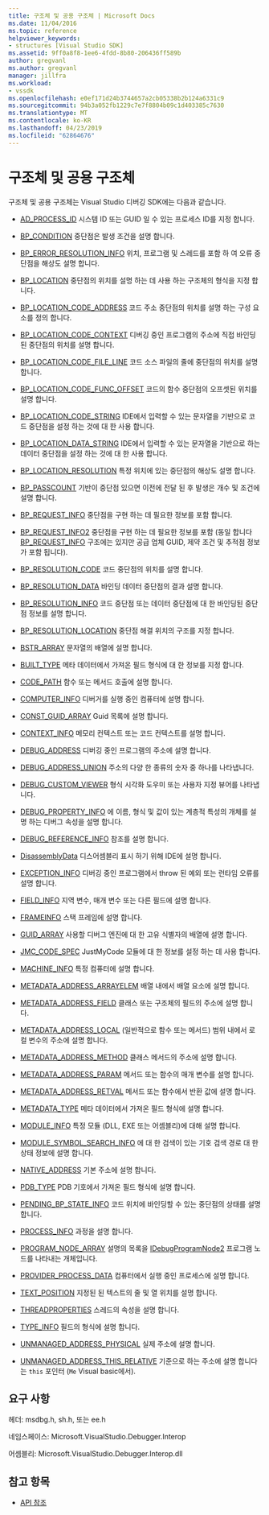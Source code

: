 ```yaml
---
title: 구조체 및 공용 구조체 | Microsoft Docs
ms.date: 11/04/2016
ms.topic: reference
helpviewer_keywords:
- structures [Visual Studio SDK]
ms.assetid: 9ff0a8f8-1ee6-4fdd-8b80-206436ff589b
author: gregvanl
ms.author: gregvanl
manager: jillfra
ms.workload:
- vssdk
ms.openlocfilehash: e0ef171d24b3744657a2cb05338b2b124a6331c9
ms.sourcegitcommit: 94b3a052fb1229c7e7f8804b09c1d403385c7630
ms.translationtype: MT
ms.contentlocale: ko-KR
ms.lasthandoff: 04/23/2019
ms.locfileid: "62864676"
---
```

# <a name="structures-and-unions"></a>구조체 및 공용 구조체
구조체 및 공용 구조체는 Visual Studio 디버깅 SDK에는 다음과 같습니다.

- [AD_PROCESS_ID](../../../extensibility/debugger/reference/ad-process-id.md) 시스템 ID 또는 GUID 일 수 있는 프로세스 ID를 지정 합니다.

- [BP_CONDITION](../../../extensibility/debugger/reference/bp-condition.md) 중단점은 발생 조건을 설명 합니다.

- [BP_ERROR_RESOLUTION_INFO](../../../extensibility/debugger/reference/bp-error-resolution-info.md) 위치, 프로그램 및 스레드를 포함 하 여 오류 중단점을 해상도 설명 합니다.

- [BP_LOCATION](../../../extensibility/debugger/reference/bp-location.md) 중단점의 위치를 설명 하는 데 사용 하는 구조체의 형식을 지정 합니다.

- [BP_LOCATION_CODE_ADDRESS](../../../extensibility/debugger/reference/bp-location-code-address.md) 코드 주소 중단점의 위치를 설명 하는 구성 요소를 정의 합니다.

- [BP_LOCATION_CODE_CONTEXT](../../../extensibility/debugger/reference/bp-location-code-context.md) 디버깅 중인 프로그램의 주소에 직접 바인딩된 중단점의 위치를 설명 합니다.

- [BP_LOCATION_CODE_FILE_LINE](../../../extensibility/debugger/reference/bp-location-code-file-line.md) 코드 소스 파일의 줄에 중단점의 위치를 설명 합니다.

- [BP_LOCATION_CODE_FUNC_OFFSET](../../../extensibility/debugger/reference/bp-location-code-func-offset.md) 코드의 함수 중단점의 오프셋된 위치를 설명 합니다.

- [BP_LOCATION_CODE_STRING](../../../extensibility/debugger/reference/bp-location-code-string.md) IDE에서 입력할 수 있는 문자열을 기반으로 코드 중단점을 설정 하는 것에 대 한 사용 합니다.

- [BP_LOCATION_DATA_STRING](../../../extensibility/debugger/reference/bp-location-data-string.md) IDE에서 입력할 수 있는 문자열을 기반으로 하는 데이터 중단점을 설정 하는 것에 대 한 사용 합니다.

- [BP_LOCATION_RESOLUTION](../../../extensibility/debugger/reference/bp-location-resolution.md) 특정 위치에 있는 중단점의 해상도 설명 합니다.

- [BP_PASSCOUNT](../../../extensibility/debugger/reference/bp-passcount.md) 기반이 중단점 있으면 이전에 전달 된 후 발생은 개수 및 조건에 설명 합니다.

- [BP_REQUEST_INFO](../../../extensibility/debugger/reference/bp-request-info.md) 중단점을 구현 하는 데 필요한 정보를 포함 합니다.

- [BP_REQUEST_INFO2](../../../extensibility/debugger/reference/bp-request-info2.md) 중단점을 구현 하는 데 필요한 정보를 포함 (동일 합니다 [BP_REQUEST_INFO](../../../extensibility/debugger/reference/bp-request-info.md) 구조에는 있지만 공급 업체 GUID, 제약 조건 및 추적점 정보가 포함 됩니다).

- [BP_RESOLUTION_CODE](../../../extensibility/debugger/reference/bp-resolution-code.md) 코드 중단점의 위치를 설명 합니다.

- [BP_RESOLUTION_DATA](../../../extensibility/debugger/reference/bp-resolution-data.md) 바인딩 데이터 중단점의 결과 설명 합니다.

- [BP_RESOLUTION_INFO](../../../extensibility/debugger/reference/bp-resolution-info.md) 코드 중단점 또는 데이터 중단점에 대 한 바인딩된 중단점 정보를 설명 합니다.

- [BP_RESOLUTION_LOCATION](../../../extensibility/debugger/reference/bp-resolution-location.md) 중단점 해결 위치의 구조를 지정 합니다.

- [BSTR_ARRAY](../../../extensibility/debugger/reference/bstr-array.md) 문자열의 배열에 설명 합니다.

- [BUILT_TYPE](../../../extensibility/debugger/reference/built-type.md) 메타 데이터에서 가져온 필드 형식에 대 한 정보를 지정 합니다.

- [CODE_PATH](../../../extensibility/debugger/reference/code-path.md) 함수 또는 메서드 호출에 설명 합니다.

- [COMPUTER_INFO](../../../extensibility/debugger/reference/computer-info.md) 디버거를 실행 중인 컴퓨터에 설명 합니다.

- [CONST_GUID_ARRAY](../../../extensibility/debugger/reference/const-guid-array.md) Guid 목록에 설명 합니다.

- [CONTEXT_INFO](../../../extensibility/debugger/reference/context-info.md) 메모리 컨텍스트 또는 코드 컨텍스트를 설명 합니다.

- [DEBUG_ADDRESS](../../../extensibility/debugger/reference/debug-address.md) 디버깅 중인 프로그램의 주소에 설명 합니다.

- [DEBUG_ADDRESS_UNION](../../../extensibility/debugger/reference/debug-address-union.md) 주소의 다양 한 종류의 숫자 중 하나를 나타냅니다.

- [DEBUG_CUSTOM_VIEWER](../../../extensibility/debugger/reference/debug-custom-viewer.md) 형식 시각화 도우미 또는 사용자 지정 뷰어를 나타냅니다.

- [DEBUG_PROPERTY_INFO](../../../extensibility/debugger/reference/debug-property-info.md) 에 이름, 형식 및 값이 있는 계층적 특성의 개체를 설명 하는 디버그 속성을 설명 합니다.

- [DEBUG_REFERENCE_INFO](../../../extensibility/debugger/reference/debug-reference-info.md) 참조를 설명 합니다.

- [DisassemblyData](../../../extensibility/debugger/reference/disassemblydata.md) 디스어셈블리 표시 하기 위해 IDE에 설명 합니다.

- [EXCEPTION_INFO](../../../extensibility/debugger/reference/exception-info.md) 디버깅 중인 프로그램에서 throw 된 예외 또는 런타임 오류를 설명 합니다.

- [FIELD_INFO](../../../extensibility/debugger/reference/field-info.md) 지역 변수, 매개 변수 또는 다른 필드에 설명 합니다.

- [FRAMEINFO](../../../extensibility/debugger/reference/frameinfo.md) 스택 프레임에 설명 합니다.

- [GUID_ARRAY](../../../extensibility/debugger/reference/guid-array.md) 사용할 디버그 엔진에 대 한 고유 식별자의 배열에 설명 합니다.

- [JMC_CODE_SPEC](../../../extensibility/debugger/reference/jmc-code-spec.md) JustMyCode 모듈에 대 한 정보를 설정 하는 데 사용 합니다.

- [MACHINE_INFO](../../../extensibility/debugger/reference/machine-info.md) 특정 컴퓨터에 설명 합니다.

- [METADATA_ADDRESS_ARRAYELEM](../../../extensibility/debugger/reference/metadata-address-arrayelem.md) 배열 내에서 배열 요소에 설명 합니다.

- [METADATA_ADDRESS_FIELD](../../../extensibility/debugger/reference/metadata-address-field.md) 클래스 또는 구조체의 필드의 주소에 설명 합니다.

- [METADATA_ADDRESS_LOCAL](../../../extensibility/debugger/reference/metadata-address-local.md) (일반적으로 함수 또는 메서드) 범위 내에서 로컬 변수의 주소에 설명 합니다.

- [METADATA_ADDRESS_METHOD](../../../extensibility/debugger/reference/metadata-address-method.md) 클래스 메서드의 주소에 설명 합니다.

- [METADATA_ADDRESS_PARAM](../../../extensibility/debugger/reference/metadata-address-param.md) 메서드 또는 함수의 매개 변수를 설명 합니다.

- [METADATA_ADDRESS_RETVAL](../../../extensibility/debugger/reference/metadata-address-retval.md) 메서드 또는 함수에서 반환 값에 설명 합니다.

- [METADATA_TYPE](../../../extensibility/debugger/reference/metadata-type.md) 메타 데이터에서 가져온 필드 형식에 설명 합니다.

- [MODULE_INFO](../../../extensibility/debugger/reference/module-info.md) 특정 모듈 (DLL, EXE 또는 어셈블리)에 대해 설명 합니다.

- [MODULE_SYMBOL_SEARCH_INFO](../../../extensibility/debugger/reference/module-symbol-search-info.md) 에 대 한 검색이 있는 기호 검색 경로 대 한 상태 정보에 설명 합니다.

- [NATIVE_ADDRESS](../../../extensibility/debugger/reference/native-address.md) 기본 주소에 설명 합니다.

- [PDB_TYPE](../../../extensibility/debugger/reference/pdb-type.md) PDB 기호에서 가져온 필드 형식에 설명 합니다.

- [PENDING_BP_STATE_INFO](../../../extensibility/debugger/reference/pending-bp-state-info.md) 코드 위치에 바인딩할 수 있는 중단점의 상태를 설명 합니다.

- [PROCESS_INFO](../../../extensibility/debugger/reference/process-info.md) 과정을 설명 합니다.

- [PROGRAM_NODE_ARRAY](../../../extensibility/debugger/reference/program-node-array.md) 설명의 목록을 [IDebugProgramNode2](../../../extensibility/debugger/reference/idebugprogramnode2.md) 프로그램 노드를 나타내는 개체입니다.

- [PROVIDER_PROCESS_DATA](../../../extensibility/debugger/reference/provider-process-data.md) 컴퓨터에서 실행 중인 프로세스에 설명 합니다.

- [TEXT_POSITION](../../../extensibility/debugger/reference/text-position.md) 지정된 된 텍스트의 줄 및 열 위치를 설명 합니다.

- [THREADPROPERTIES](../../../extensibility/debugger/reference/threadproperties.md) 스레드의 속성을 설명 합니다.

- [TYPE_INFO](../../../extensibility/debugger/reference/type-info.md) 필드의 형식에 설명 합니다.

- [UNMANAGED_ADDRESS_PHYSICAL](../../../extensibility/debugger/reference/unmanaged-address-physical.md) 실제 주소에 설명 합니다.

- [UNMANAGED_ADDRESS_THIS_RELATIVE](../../../extensibility/debugger/reference/unmanaged-address-this-relative.md) 기준으로 하는 주소에 설명 합니다는 `this` 포인터 (`Me` Visual basic에서).

## <a name="requirements"></a>요구 사항
 헤더: msdbg.h, sh.h, 또는 ee.h

 네임스페이스: Microsoft.VisualStudio.Debugger.Interop

 어셈블리: Microsoft.VisualStudio.Debugger.Interop.dll

## <a name="see-also"></a>참고 항목
- [API 참조](../../../extensibility/debugger/reference/api-reference-visual-studio-debugging.md)